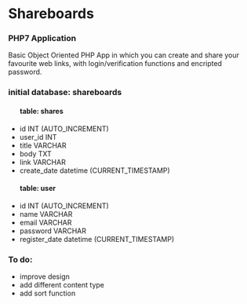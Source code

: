 <h1>Shareboards</h1>
<h3>PHP7 Application</h3>

<p>Basic Object Oriented PHP App in which you can create and share your favourite web links, with login/verification functions and encripted password.</p>

<h3>initial database: shareboards</h3>
<ul><h4>table: shares</h4>
  <li>id          INT (AUTO_INCREMENT)</li>
  <li>user_id     INT</li>
  <li>title       VARCHAR</li>
  <li>body        TXT</li>
  <li>link        VARCHAR</li>
  <li>create_date datetime (CURRENT_TIMESTAMP)</li></ul>
  
<ul><h4>table: user</h4>
  <li>id            INT (AUTO_INCREMENT)</li>
  <li>name          VARCHAR</li>
  <li>email         VARCHAR</li>
  <li>password      VARCHAR</li>
  <li>register_date datetime (CURRENT_TIMESTAMP)</li></ul>
  
  <h3>To do:</h3>
  <ul>
  <li>improve design</li>
  <li>add different content type</li>
  <li>add sort function</li>
  </ul>
